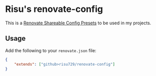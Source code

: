 # Risu's renovate-config

This is a [Renovate Shareable Config Presets](https://docs.renovatebot.com/config-presets/) to be used in my projects.

## Usage

Add the following to your `renovate.json` file:

```json
{
	"extends": ["github>risu729/renovate-config"]
}
```
